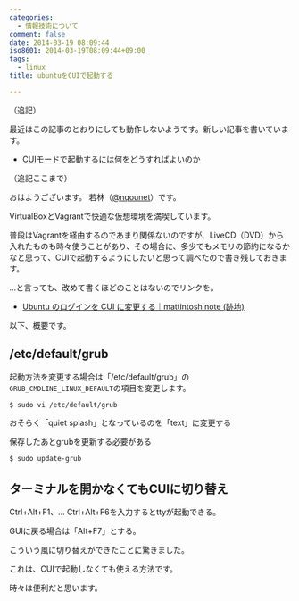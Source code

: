 ```yaml
---
categories:
  - 情報技術について
comment: false
date: 2014-03-19 08:09:44
iso8601: 2014-03-19T08:09:44+09:00
tags:
  - linux
title: ubuntuをCUIで起動する

---
```


（追記）

最近はこの記事のとおりにしても動作しないようです。新しい記事を書いています。

- [CUIモードで起動するには何をどうすればよいのか](/2017/05/13/172528/)

（追記ここまで）

おはようございます。
若林（[@nqounet](https://twitter.com/nqounet)）です。

VirtualBoxとVagrantで快適な仮想環境を満喫しています。

普段はVagrantを経由するのであまり関係ないのですが、LiveCD（DVD）から入れたものも時々使うことがあり、その場合に、多少でもメモリの節約になるかなと思って、CUIで起動するようにしたいと思って調べたので書き残しておきます。

…と言っても、改めて書くほどのことはないのでリンクを。

<ul>
<li><a href="http://mattintosh.blog.so-net.ne.jp/2012-02-28_ubuntu_login_cui">Ubuntu のログインを CUI に変更する｜mattintosh note (跡地)</a></li>
</ul>

以下、概要です。

<h2>/etc/default/grub</h2>

起動方法を変更する場合は「/etc/default/grub」の<code>GRUB_CMDLINE_LINUX_DEFAULT</code>の項目を変更します。

```bash
$ sudo vi /etc/default/grub
```

おそらく「quiet splash」となっているのを「text」に変更する

保存したあとgrubを更新する必要がある

```bash
$ sudo update-grub
```

<h2>ターミナルを開かなくてもCUIに切り替え</h2>

Ctrl+Alt+F1、... Ctrl+Alt+F6を入力するとttyが起動できる。

GUIに戻る場合は「Alt+F7」とする。

こういう風に切り替えができたことに驚きました。

これは、CUIで起動しなくても使える方法です。

時々は便利だと思います。
